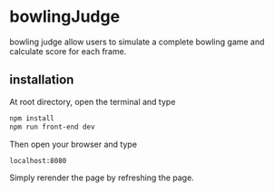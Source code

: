 # bowlingJudge
bowling judge allow users to simulate a complete bowling game and calculate score for each frame.

## installation
At root directory, open the terminal and type
```bash
npm install
npm run front-end dev
```
Then open your browser and type
```bash
localhost:8080
```
Simply rerender the page by refreshing the page.
